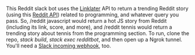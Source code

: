 This Reddit slack bot uses the [Linklater](https://github.com/hlian/linklater) API to return a trending Reddit story (using this [Reddit API](https://github.com/intolerable/reddit)) related to programming, and whatever query you pass. So, /reddit javascript would return a hot JS story from Reddit (including its link, score, and more), and /reddit tennis would return a trending story about tennis from the programming section. To run, clone the repo, *stack build*, *stack exec redditbot*, and then open up a Ngrok tunnel. You'll need a [Slack incoming webhook](https://api.slack.com/incoming-webhooks), too.
